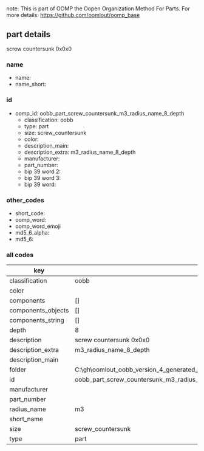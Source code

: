 #   

note: This is part of OOMP the Oopen Organization Method For Parts. For more details: https://github.com/oomlout/oomp_base

##  part details



screw countersunk 0x0x0

### name
* name: 
* name_short: 
### id
* oomp_id: oobb_part_screw_countersunk_m3_radius_name_8_depth
  * classification: oobb
  * type: part
  * size: screw_countersunk
  * color: 
  * description_main: 
  * description_extra: m3_radius_name_8_depth
  * manufacturer: 
  * part_number: 
  * bip 39 word 2: 
  * bip 39 word 3: 
  * bip 39 word: 

### other_codes
* short_code: 
* oomp_word: 
* oomp_word_emoji 
* md5_6_alpha: 
* md5_6: 









### all codes 
| key | value |  
| --- | --- |  
| classification | oobb |  
| color |  |  
| components | [] |  
| components_objects | [] |  
| components_string | [] |  
| depth | 8 |  
| description | screw countersunk 0x0x0 |  
| description_extra | m3_radius_name_8_depth |  
| description_main |  |  
| folder | C:\gh\oomlout_oobb_version_4_generated_parts\things\oobb_part_screw_countersunk_m3_radius_name_8_depth |  
| id | oobb_part_screw_countersunk_m3_radius_name_8_depth |  
| manufacturer |  |  
| part_number |  |  
| radius_name | m3 |  
| short_name |  |  
| size | screw_countersunk |  
| type | part |  
